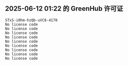 ## 2025-06-12 01:22 的 GreenHub 许可证
```
STxS-i0hm-hzQb-uVC8-4170
No license code
No license code
No license code
No license code
No license code
No license code
No license code
No license code
No license code
```
